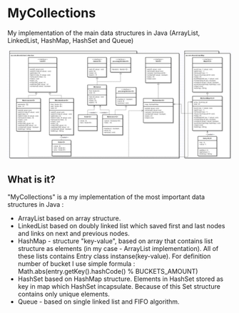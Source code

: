 # MyCollections
My implementation of the main data structures in Java (ArrayList, LinkedList, HashMap, HashSet and Queue)

![alt tag](https://github.com/SayidJarrah/MyCollections/blob/master/MyCollectionsUML.png)

What is it?
-----------
"MyCollections" is a my implementation of the most important data structures in Java : 
 - ArrayList based on array structure.
 - LinkedList based on doubly linked list which saved first and last nodes and links on next and previous nodes.
 - HashMap - structure "key-value", based on array that contains list structure as elements (in my case - ArrayList implementation). All of these lists contains Entry class instanse(key-value). For definition number of bucket I use simple formula : Math.abs(entry.getKey().hashCode() % BUCKETS_AMOUNT)
 - HashSet based on HashMap structure. Elements in HashSet stored as key in map which HashSet incapsulate. Because of this Set structure contains only unique elements.
 - Queue - based on single linked list and FIFO algorithm.
 

